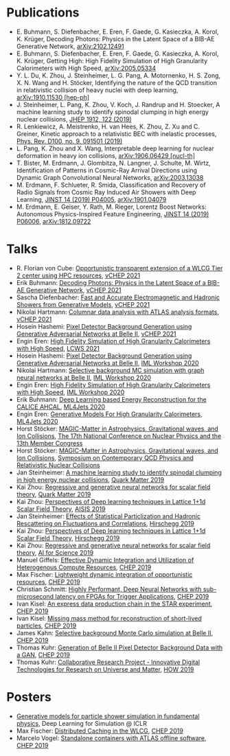 # Publications

* E. Buhmann, S. Diefenbacher, E. Eren, F. Gaede, G. Kasieczka, A. Korol, K.
Krüger, Decoding Photons: Physics in the Latent Space of a BIB-AE Generative
Network, [arXiv:2102.12491](https://arxiv.org/abs/2102.12491)
* E. Buhmann, S. Diefenbacher, E. Eren, F. Gaede, G. Kasieczka, A. Korol, K.
Krüger, Getting High: High Fidelity Simulation of High Granularity
Calorimeters with High Speed, [arXiv:2005.05334](https://arxiv.org/abs/2005.05334)
* Y. L. Du, K. Zhou, J. Steinheimer, L. G. Pang, A. Motornenko, H. S. Zong, X.
N. Wang and H. Stöcker, Identifying the nature of the QCD transition in
relativistic collision of heavy nuclei with deep learning, [arXiv:1910.11530
[hep-ph]](https://arxiv.org/abs/1910.11530)
* J. Steinheimer, L. Pang, K. Zhou, V. Koch, J. Randrup and H. Stoecker, A
machine learning study to identify spinodal clumping in high energy nuclear
collisions, [JHEP 1912, 122 (2019)](https://doi.org/10.1007/JHEP12(2019)122)
* R. Lenkiewicz, A. Meistrenko, H. van Hees, K. Zhou, Z. Xu and C. Greiner,
Kinetic approach to a relativistic BEC with inelastic processes, [Phys. Rev.
D100, no. 9, 091501
(2019)](https://link.aps.org/doi/10.1103/PhysRevD.100.091501)
* L. Pang, K. Zhou and X. Wang, Interpretable deep learning for nuclear
deformation in heavy ion collisions, [arXiv:1906.06429
[nucl-th]](https://arxiv.org/abs/1906.06429)
* T. Bister, M. Erdmann, J. Glombitza, N. Langner, J. Schulte, M. Wirtz,
Identification of Patterns in Cosmic-Ray Arrival Directions using Dynamic Graph
Convolutional Neural Networks,
[arXiv:2003.13038](https://arxiv.org/abs/2003.13038)
* M. Erdmann, F. Schlueter, R. Smida, Classification and Recovery of Radio
Signals from Cosmic Ray Induced Air Showers with Deep Learning, [JINST 14 (2019)
P04005](https://dx.doi.org/10.1088/1748-0221/14/04/P04005),
[arXiv:1901.04079](https://arxiv.org/abs/1901.04079)
* M. Erdmann, E. Geiser, Y. Rath, M. Rieger, Lorentz Boost Networks: Autonomous
Physics-Inspired Feature Engineering, [JINST 14 (2019)
P06006](https://dx.doi.org/10.1088/1748-0221/14/06/P06006),
[arXiv:1812.09722](https://arxiv.org/abs/1812.09722)


# Talks

<!-- CHEP 2019 -->
[1]: https://indico.cern.ch/event/773049/
<!-- HOW 2019 -->
[2]: https://indico.cern.ch/event/759388/
<!-- Quark Matter 2019 -->
[3]: https://indico.cern.ch/event/792436/
<!-- Hirschegg 2019 -->
[4]: https://theory.gsi.de/hirschegg/2019/
<!-- ML4Jets 2020 -->
[5]: https://indico.cern.ch/event/809820/
<!-- IML Workshop 2020 -->
[6]: https://indico.cern.ch/event/852553/
<!-- vCHEP 2001 -->
[7]: https://indico.cern.ch/event/948465/

* R. Florian von Cube: [Opportunistic transparent extension of a WLCG Tier 2 center using HPC resources](https://indico.cern.ch/event/948465/contributions/4324021/), [vCHEP 2021][7]
* Erik Buhmann: [Decoding Photons: Physics in the Latent Space of a BIB-AE Generative Network](https://indico.cern.ch/event/948465/contributions/4324139/), [vCHEP 2021][7]
* Sascha Diefenbacher: [Fast and Accurate Electromagnetic and Hadronic Showers from Generative Models](https://indico.cern.ch/event/948465/contributions/4323713/), [vCHEP 2021][7]
* Nikolai Hartmann: [Columnar data analysis with ATLAS analysis formats](https://indico.cern.ch/event/948465/contributions/4324123/), [vCHEP 2021][7]
* Hosein Hashemi: [Pixel Detector Background Generation using Generative Adversarial Networks at Belle II](https://indico.cern.ch/event/948465/contributions/4324142/), [vCHEP 2021][7]
* Engin Eren: [High Fidelity Simulation of High Granularity Calorimeters with High Speed](https://indico.cern.ch/event/995633/contributions/4272538/), [LCWS 2021](https://indico.cern.ch/event/995633/)
* Hosein Hashemi: [Pixel Detector Background Generation using Generative Adversarial Networks at Belle II](https://indico.cern.ch/event/852553/contributions/4059068/), [IML Workshop 2020][6]
* Nikolai Hartmann: [Selective background MC simulation with graph neural networks at Belle II](https://indico.cern.ch/event/852553/contributions/4059072/), [IML Workshop 2020][6]
* Engin Eren: [High Fidelity Simulation of  High Granularity Calorimeters  with High Speed](https://indico.cern.ch/event/852553/contributions/4059796/), [IML Workshop 2020][6]
* Erik Buhmann: [Deep Learning based Energy Reconstruction for the CALICE AHCAL](https://indico.cern.ch/event/809820/contributions/3632646/), [ML4Jets 2020][5]
* Engin Eren: [Generative Models For High Granularity Calorimeters](https://indico.cern.ch/event/809820/contributions/3632586/), [ML4Jets 2020][5]
* Horst Stöcker: [MAGIC-Matter in Astrophysics, Gravitational waves, and Ion Collisions](https://indico.ihep.ac.cn/event/9872/session/4/contribution/213), [The 17th National Conference on Nuclear Physics and the 13th Member Congress](https://indico.ihep.ac.cn/event/9872/)
* Horst Stöcker: [MAGIC-Matter in Astrophysics, Gravitational waves, and Ion Collisions](https://indico.cern.ch/event/820556/attachments/1946000/3260382/CCNU_nov_11mikloslarry70_compressed.pdf), [Symposium on Contemporary QCD Physics and Relativistic Nuclear Collisions](https://indico.cern.ch/event/820556/)
* Jan Steinheimer: [A machine learning study to identify spinodal clumping in high energy nuclear collisions](https://indi.to/drt7X), [Quark Matter 2019][3]
* Kai Zhou: [Regressive and generative neural networks for scalar field theory](https://indi.to/Jh8Vc), [Quark Matter 2019][3]
* Kai Zhou: [Perspectives of Deep learning techniques in Lattice 1+1d Scalar Field Theory](https://indi.to/bdsx6), [AISIS 2019](https://indico.cern.ch/event/781223)
* Jan Steinheimer: [Effects of Statistical Particlization and Hadronic Rescattering on Fluctuations and Correlations](https://theory.gsi.de/hirschegg/2019/talks/Thu/Steinheimer.pdf), [Hirschegg 2019][4]
* Kai Zhou: [Perspectives of Deep learning techniques in Lattice 1+1d Scalar Field Theory](https://theory.gsi.de/hirschegg/2019/talks/Tue/Zhou.pdf), [Hirschegg 2019][4]
* Kai Zhou: [Regressive and generative neural networks for scalar field theory](https://events.fias.science/event/21/contribution/37), [AI for Science 2019](https://events.fias.science/event/21/)
* Manuel Giffels: [Effective Dynamic Integration and Utilization of Heterogenous Compute Resources](https://indi.to/wF9mw), [CHEP 2019][1]
* Max Fischer: [Lightweight dynamic integration of opportunistic resources](https://indi.to/jxVtY), [CHEP 2019][1]
* Christian Schmitt: [Highly Performant, Deep Neural Networks with sub-microsecond latency on FPGAs for Trigger Applications](https://indico.cern.ch/event/773049/contributions/3474319/attachments/1939652/3215560/2019_11_07_CHEP.pdf), [CHEP 2019][1]
* Ivan Kisel: [An express data production chain in the STAR experiment](https://indico.cern.ch/event/773049/contributions/3474338/attachments/1937829/3218988/Kisel_STAR_CHEP-2019.pdf), [CHEP 2019][1]
* Ivan Kisel: [Missing mass method for reconstruction of short-lived particles](https://indico.cern.ch/event/773049/contributions/3476146/attachments/1939866/3218991/Kisel_CBM_CHEP-2019.pdf), [CHEP 2019][1]
* James Kahn: [Selective background Monte Carlo simulation at Belle II](https://indico.cern.ch/event/773049/contributions/3474758/attachments/1937900/3212101/CHEP19_KIT.pdf), [CHEP 2019][1]
* Thomas Kuhr: [Generation of Belle II Pixel Detector Background Data with a GAN](https://indico.cern.ch/event/773049/contributions/3474723/attachments/1937473/3211247/BelleII_GAN.pdf), [CHEP 2019][1]
* Thomas Kuhr: [Collaborative Research Project - Innovative Digital Technologies for Research on Universe and Matter](https://indico.cern.ch/event/759388/contributions/3302384/attachments/1816684/2969402/ErUM-Data-IDT.pdf), [HOW 2019][2]

# Posters

* [Generative models for particle shower simulation in fundamental physics](https://simdl.github.io/files/31.pdf), Deep Learning for Simulation @ ICLR
* Max Fischer: [Distributed Caching in the WLCG](https://indi.to/K3HD6), [CHEP 2019][1]
* Marcelo Vogel: [Standalone containers with ATLAS offline software](https://indico.cern.ch/event/773049/contributions/3473850), [CHEP 2019][1]
